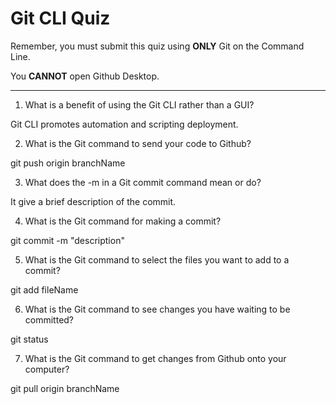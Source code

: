 # Git CLI Quiz

Remember, you must submit this quiz using **ONLY** Git on the Command Line.

You **CANNOT** open Github Desktop.

---

1. What is a benefit of using the Git CLI rather than a GUI?

<!-- Write your answer here -->

Git CLI promotes automation and scripting deployment.

2. What is the Git command to send your code to Github?

<!-- Write your answer here -->

git push origin branchName

3. What does the -m in a Git commit command mean or do?

<!-- Write your answer here -->

It give a brief description of the commit.

4. What is the Git command for making a commit?

<!-- Write your answer here -->

git commit -m "description"

5. What is the Git command to select the files you want to add to a commit?

<!-- Write your answer here -->

git add fileName

6. What is the Git command to see changes you have waiting to be committed?

<!-- Write your answer here -->

git status

7. What is the Git command to get changes from Github onto your computer?

<!-- Write your answer here -->

git pull origin branchName
